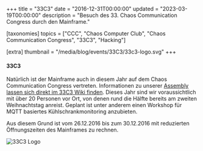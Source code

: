 +++
title = "33C3"
date = "2016-12-31T00:00:00"
updated = "2023-03-19T00:00:00"
description = "Besuch des 33. Chaos Communication Congress durch den Mainframe."

[taxonomies]
topics = ["CCC", "Chaos Computer Club", "Chaos Communication Congress", "33C3", "Hacking"]

[extra]
thumbnail = "/media/blog/events/33C3/33c3-logo.svg"
+++

#### 33C3

Natürlich ist der Mainframe auch in diesem Jahr auf dem Chaos Communication
Congress vertreten. Informationen zu unserer [Assembly lassen sich direkt im 33C3 Wiki finden](https://events.ccc.de/congress/2016/wiki/Assembly:Mainframe). 
Dieses Jahr sind wir voraussichtlich mit über 20 Personen vor Ort, von denen rund die Hälfte bereits am zweiten
Weihnachtstag anreist. Geplant ist unter anderem einen Workshop für MQTT
basiertes Kühlschrankmonitoring anzubieten.

Aus diesem Grund ist vom 26.12.2016 bis zum 30.12.2016 mit
reduzierten Öffnungszeiten des Mainframes zu rechnen.

![33C3 Logo](/media/blog/events/33C3/33c3-logo.svg)
